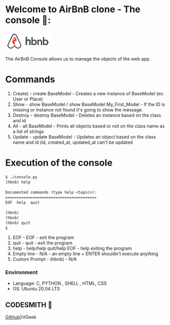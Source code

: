 # Welcome to AirBnB clone - The console 🏡:
![image](https://github.com/iVGeek/AirBnB_clone/blob/master/web_static/images/logo.png)

The AirBnB Console allows us to manage the objects of the web app.

# Commands 
1. Create) - create BaseModel - Creates a new instance of BaseModel (ex: User or Place)
2. Show - show BaseModel / show BaseModel My_First_Model - If the ID is missing or instance not found it's going to show the message.
3. Destroy - destroy BaseModel - Deletes an instance based on the class and id
4. All - all BaseModel - Prints all objects based or not on the class name as a list of strings
5. Update - update BaseModel - Updates an object based on the class name and id (id, created_at, updated_at can't be updated

# Execution of the console
```
$ ./console.py
(hbnb) help

Documented commands (type help <topic>):
========================================
EOF  help  quit

(hbnb) 
(hbnb) 
(hbnb) quit
$

```

1. EOF - EOF - exit the program
2. quit - quit - exit the program
3. help - help/help quit/help EOF - help exiting the program
4. Empty line - N/A - an empty line + ENTER shouldn't execute anything
5. Custom Prompt - (hbnb) - N/A

### Environment
* Language: C, PYTHON , SHELL , HTML, CSS
* OS: Ubuntu 20.04 LTS

## CODESMITH 🦊

[GitHub](https://github.com/iVGeek)|iVGeek
